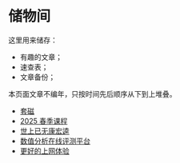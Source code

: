 # 储物间

这里用来储存：
  - 有趣的文章；
  - 速查表；
  - 文章备份；

本页面文章不编年，只按时间先后顺序从下到上堆叠。

- [套磁](./letter)
- [2025 春季课程](./courses)
- [世上已无康宏逵](./kang)
- [数值分析在线评测平台](./oj)
- [更好的上网体验](./net)
